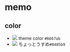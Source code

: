 # memo
## color
- ![](https://via.placeholder.com/16/6667ab/FFFFFF/?text=%20) theme color `#6667ab`
- ![](https://via.placeholder.com/16/8485b9/FFFFFF/?text=%20) ちょっとうすめ`#8485b9`